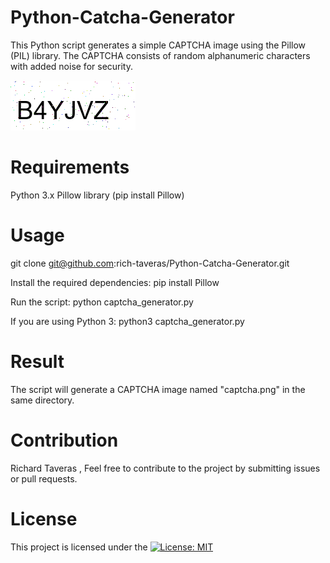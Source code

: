 # Python-Catcha-Generator
This Python script generates a simple CAPTCHA image using the Pillow (PIL) library. The CAPTCHA consists of random alphanumeric characters with added noise for security.

![CAPTCHA Example](images/captcha.png)

# Requirements
Python 3.x
Pillow library (pip install Pillow)

# Usage

git clone git@github.com:rich-taveras/Python-Catcha-Generator.git

Install the required dependencies:
pip install Pillow

Run the script:
python captcha_generator.py

If you are using Python 3:
python3 captcha_generator.py

# Result
The script will generate a CAPTCHA image named "captcha.png" in the same directory.


# Contribution
Richard Taveras
, Feel free to contribute to the project by submitting issues or pull requests.

# License
This project is licensed under the [![License: MIT](https://img.shields.io/badge/License-MIT-yellow.svg)](https://opensource.org/licenses/MIT)